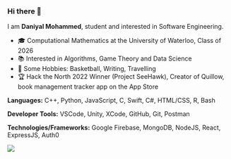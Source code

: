 ### Hi there 👋

I am **Daniyal Mohammed**, student and interested in Software Engineering. 
	
- 🎓 Computational Mathematics at the University of Waterloo, Class of 2026
- 📚 Interested in Algorithms, Game Theory and Data Science
- 🏀 Some Hobbies: Basketball, Writing, Travelling
- 🏆 Hack the North 2022 Winner (Project SeeHawk), Creator of Quillow, book management tracker app on the App Store

**Languages:** C++, Python, JavaScript, C, Swift, C#, HTML/CSS, R, Bash

**Developer Tools:** VSCode, Unity, XCode, GitHub, Git, Postman

**Technologies/Frameworks:** Google Firebase, MongoDB, NodeJS, React, ExpressJS, Auth0

[![](https://github-readme-stats.vercel.app/api?username=daniyalmohammed&count_private=true)](https://github-readme-stats.vercel.app/api?username=daniyalmohammed&count_private=true)



<!--
**daniyalmohammed/daniyalmohammed** is a ✨ _special_ ✨ repository because its `README.md` (this file) appears on your GitHub profile.

Here are some ideas to get you started:

- 🔭 I’m currently working on ...
- 🌱 I’m currently learning ...
- 👯 I’m looking to collaborate on ...
- 🤔 I’m looking for help with ...
- 💬 Ask me about ...
- 📫 How to reach me: ...
- 😄 Pronouns: ...
- ⚡ Fun fact: ...
-->
